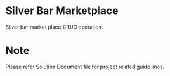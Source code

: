 # Silver Bar Marketplace

Sliver bar market place CRUD operation.

# Note
Please refer Solution Document file for project related guide lines.